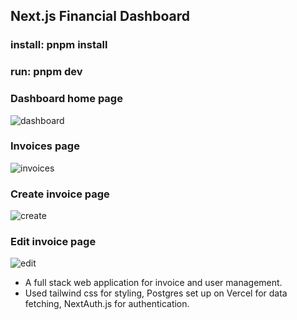 ## Next.js Financial Dashboard
### install: pnpm install
### run: pnpm dev
### Dashboard home page

![dashboard](https://github.com/user-attachments/assets/4386ff94-f5d2-4bf1-9fec-dd76574c15fa)

### Invoices page
![invoices](https://github.com/user-attachments/assets/81dfe596-6026-4a67-a5ff-c4c9553f1ccf)

### Create invoice page
![create](https://github.com/user-attachments/assets/47c17024-bf1d-48d2-b290-c0d9e1a8ddf9)

### Edit invoice page
![edit](https://github.com/user-attachments/assets/5f963011-ce37-4f6e-850c-d955d52a4c1b)

- A full stack web application for invoice and user management. 
- Used tailwind css for styling, Postgres set up on Vercel for data fetching, NextAuth.js for authentication.
